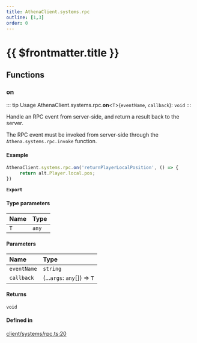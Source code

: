 ```yaml
---
title: AthenaClient.systems.rpc
outline: [1,3]
order: 0
---
```


# {{ $frontmatter.title }}


## Functions

### on

::: tip Usage
AthenaClient.systems.rpc.**on**<`T`\>(`eventName`, `callback`): `void`
:::

Handle an RPC event from server-side, and return a result back to the server.

The RPC event must be invoked from server-side through the `Athena.systems.rpc.invoke` function.

#### Example
```ts
AthenaClient.systems.rpc.on('returnPlayerLocalPosition', () => {
     return alt.Player.local.pos;
})
```

**`Export`**

#### Type parameters

| Name | Type |
| :------ | :------ |
| `T` | `any` |

#### Parameters

| Name | Type |
| :------ | :------ |
| `eventName` | `string` |
| `callback` | (...`args`: `any`[]) => `T` |

#### Returns

`void`

#### Defined in

[client/systems/rpc.ts:20](https://github.com/Stuyk/altv-athena/blob/3dfaad7/src/core/client/systems/rpc.ts#L20)
